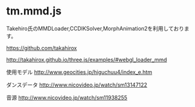 # tm.mmd.js

Takehiro氏のMMDLoader,CCDIKSolver,MorphAnimation2を利用しております。

https://github.com/takahirox

http://takahirox.github.io/three.js/examples/#webgl_loader_mmd

使用モデル
http://www.geocities.jp/higuchuu4/index_e.htm

ダンスデータ
http://www.nicovideo.jp/watch/sm13147122

音源
http://www.nicovideo.jp/watch/sm11938255
